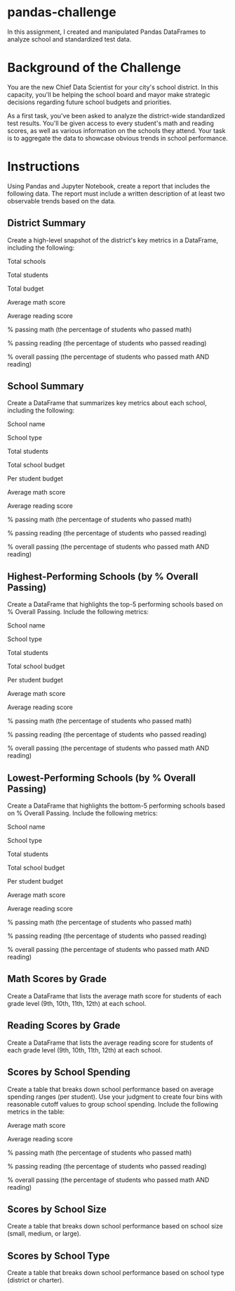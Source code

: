 # pandas-challenge

In this assignment, I created and manipulated Pandas DataFrames to analyze school and standardized test data.

# Background of the Challenge
You are the new Chief Data Scientist for your city's school district. In this capacity, you'll be helping the school board and mayor make strategic decisions regarding future school budgets and priorities.

As a first task, you've been asked to analyze the district-wide standardized test results. You'll be given access to every student's math and reading scores, as well as various information on the schools they attend. Your task is to aggregate the data to showcase obvious trends in school performance.

# Instructions
Using Pandas and Jupyter Notebook, create a report that includes the following data. The report must include a written description of at least two observable trends based on the data.

## District Summary
Create a high-level snapshot of the district's key metrics in a DataFrame, including the following:

Total schools

Total students

Total budget

Average math score

Average reading score

% passing math (the percentage of students who passed math)

% passing reading (the percentage of students who passed reading)

% overall passing (the percentage of students who passed math AND reading)

## School Summary
Create a DataFrame that summarizes key metrics about each school, including the following:

School name

School type

Total students

Total school budget

Per student budget

Average math score

Average reading score

% passing math (the percentage of students who passed math)

% passing reading (the percentage of students who passed reading)

% overall passing (the percentage of students who passed math AND reading)

## Highest-Performing Schools (by % Overall Passing)
Create a DataFrame that highlights the top-5 performing schools based on % Overall Passing. Include the following metrics:

School name

School type

Total students

Total school budget

Per student budget

Average math score

Average reading score

% passing math (the percentage of students who passed math)

% passing reading (the percentage of students who passed reading)

% overall passing (the percentage of students who passed math AND reading)

## Lowest-Performing Schools (by % Overall Passing)
Create a DataFrame that highlights the bottom-5 performing schools based on % Overall Passing. Include the following metrics:

School name

School type

Total students

Total school budget

Per student budget

Average math score

Average reading score

% passing math (the percentage of students who passed math)

% passing reading (the percentage of students who passed reading)

% overall passing (the percentage of students who passed math AND reading)

## Math Scores by Grade
Create a DataFrame that lists the average math score for students of each grade level (9th, 10th, 11th, 12th) at each school.

## Reading Scores by Grade
Create a DataFrame that lists the average reading score for students of each grade level (9th, 10th, 11th, 12th) at each school.

## Scores by School Spending
Create a table that breaks down school performance based on average spending ranges (per student). Use your judgment to create four bins with reasonable cutoff values to group school spending. Include the following metrics in the table:

Average math score

Average reading score

% passing math (the percentage of students who passed math)

% passing reading (the percentage of students who passed reading)

% overall passing (the percentage of students who passed math AND reading)

## Scores by School Size
Create a table that breaks down school performance based on school size (small, medium, or large).

## Scores by School Type
Create a table that breaks down school performance based on school type (district or charter).

